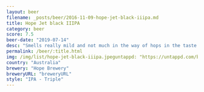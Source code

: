 ```yaml
---
layout: beer
filename: _posts/beer/2016-11-09-hope-jet-black-iiipa.md
title: Hope Jet black IIIPA
category: beer
score: 7.5
beer-date: "2019-07-14"
desc: "Smells really mild and not much in the way of hops in the taste. The most prominent taste is really the alcohol. It’s not as bad as that might sound, it does fit together well and leaves me feeling happy and warm inside"
permalink: /beer/:title.html
img: /img/list/hope-jet-black-iiipa.jpeguntappd: "https://untappd.com/b/hope-brewery-f-111-hope-jet-black-ipa/1662134"
country: "Australia"
brewery: "Hope Brewery"
breweryURL: "breweryURL"
style: "IPA - Triple"
---
```

